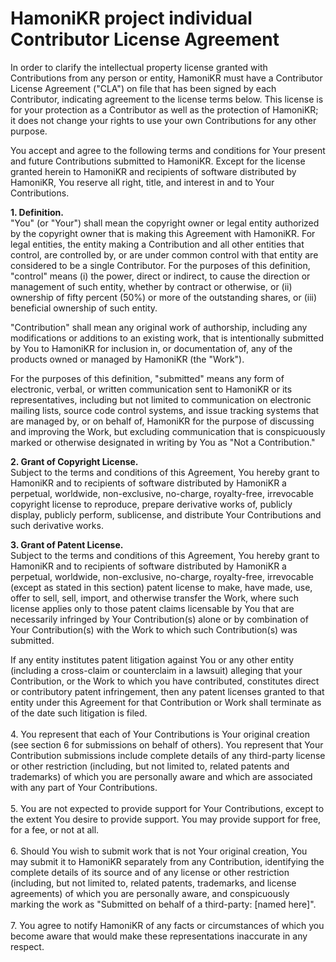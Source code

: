 # HamoniKR project individual Contributor License Agreement

In order to clarify the intellectual property license granted with Contributions from any person or entity, HamoniKR must have a Contributor License Agreement ("CLA") on file that has been signed by each Contributor, indicating agreement to the license terms below. This license is for your protection as a Contributor as well as the protection of HamoniKR; it does not change your rights to use your own Contributions for any other purpose.

You accept and agree to the following terms and conditions for Your present and future Contributions submitted to HamoniKR. Except for the license granted herein to HamoniKR and recipients of software distributed by HamoniKR, You reserve all right, title, and interest in and to Your Contributions.

**1. Definition.**</br>
"You" (or "Your") shall mean the copyright owner or legal entity authorized by the copyright owner that is making this Agreement with HamoniKR. For legal entities, the entity making a Contribution and all other entities that control, are controlled by, or are under common control with that entity are considered to be a single Contributor. For the purposes of this definition, "control" means (i) the power, direct or indirect, to cause the direction or management of such entity, whether by contract or otherwise, or (ii) ownership of fifty percent (50%) or more of the outstanding shares, or (iii) beneficial ownership of such entity.

"Contribution" shall mean any original work of authorship, including any modifications or additions to an existing work, that is intentionally submitted by You to HamoniKR for inclusion in, or documentation of, any of the products owned or managed by HamoniKR (the "Work"). 

For the purposes of this definition, "submitted" means any form of electronic, verbal, or written communication sent to HamoniKR or its representatives, including but not limited to communication on electronic mailing lists, source code control systems, and issue tracking systems that are managed by, or on behalf of, HamoniKR for the purpose of discussing and improving the Work, but excluding communication that is conspicuously marked or otherwise designated in writing by You as "Not a Contribution."
</br>

**2. Grant of Copyright License.**</br>
Subject to the terms and conditions of this Agreement, You hereby grant to HamoniKR and to recipients of software distributed by HamoniKR a perpetual, worldwide, non-exclusive, no-charge, royalty-free, irrevocable copyright license to reproduce, prepare derivative works of, publicly display, publicly perform, sublicense, and distribute Your Contributions and such derivative works.

**3. Grant of Patent License.**</br>
Subject to the terms and conditions of this Agreement, You hereby grant to HamoniKR and to recipients of software distributed by HamoniKR a perpetual, worldwide, non-exclusive, no-charge, royalty-free, irrevocable (except as stated in this section) patent license to make, have made, use, offer to sell, sell, import, and otherwise transfer the Work, where such license applies only to those patent claims licensable by You that are necessarily infringed by Your Contribution(s) alone or by combination of Your Contribution(s) with the Work to which such Contribution(s) was submitted.

If any entity institutes patent litigation against You or any other entity (including a cross-claim or counterclaim in a lawsuit) alleging that your Contribution, or the Work to which you have contributed, constitutes direct or contributory patent infringement, then any patent licenses granted to that entity under this Agreement for that Contribution or Work shall terminate as of the date such litigation is filed.
</br></br>
4. You represent that each of Your Contributions is Your original creation (see section 6 for submissions on behalf of others). You represent that Your Contribution submissions include complete details of any third-party license or other restriction (including, but not limited to, related patents and trademarks) of which you are personally aware and which are associated with any part of Your Contributions.
</br></br>
5. You are not expected to provide support for Your Contributions, except to the extent You desire to provide support. You may provide support for free, for a fee, or not at all.
</br></br>
6. Should You wish to submit work that is not Your original creation, You may submit it to HamoniKR separately from any Contribution, identifying the complete details of its source and of any license or other restriction (including, but not limited to, related patents, trademarks, and license agreements) of which you are personally aware, and conspicuously marking the work as "Submitted on behalf of a third-party: [named here]".
</br></br>
7. You agree to notify HamoniKR of any facts or circumstances of which you become aware that would make these representations inaccurate in any respect.
